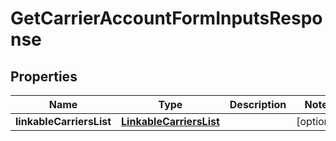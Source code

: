 # GetCarrierAccountFormInputsResponse

## Properties
Name | Type | Description | Notes
------------ | ------------- | ------------- | -------------
**linkableCarriersList** | [**LinkableCarriersList**](LinkableCarriersList.md) |  |  [optional]
